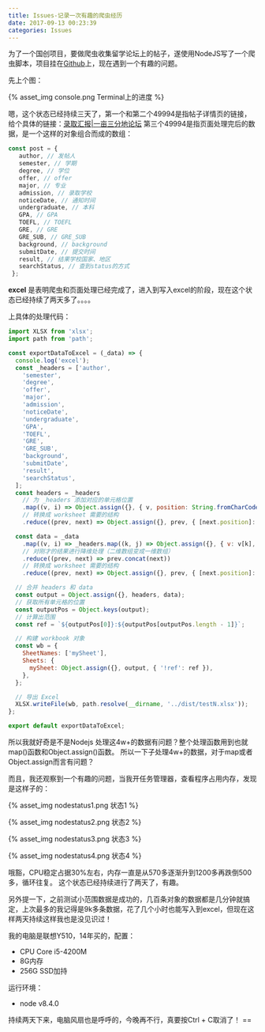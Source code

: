 ```yaml
---
title: Issues-记录一次有趣的爬虫经历
date: 2017-09-13 00:23:39
categories: Issues
---
```


为了一个国创项目，要做爬虫收集留学论坛上的帖子，遂使用NodeJS写了一个爬虫脚本，项目挂在[Github](https://github.com/BetaMee/NodeReptile)上，现在遇到一个有趣的问题。

先上个图：

{% asset_img console.png Terminal上的进度 %}

嗯，这个状态已经持续三天了，第一个和第二个49994是指帖子详情页的链接，给个具体的链接：[录取汇报|一亩三分地论坛](http://www.1point3acres.com/bbs/thread-282922-1-1.html)
第三个49994是指页面处理完后的数据，是一个这样的对象组合而成的数组：

```js
const post = {
   author, // 发帖人
   semester, // 学期
   degree, // 学位
   offer, // offer
   major, // 专业
   admission, // 录取学校
   noticeDate, // 通知时间
   undergraduate, // 本科
   GPA, // GPA
   TOEFL, // TOEFL
   GRE, // GRE
   GRE_SUB, // GRE_SUB
   background, // background
   submitDate, // 提交时间
   result, // 结果学校国家、地区
   searchStatus, // 查到status的方式
 };
```

**excel** 是表明爬虫和页面处理已经完成了，进入到写入excel的阶段，现在这个状态已经持续了两天多了。。。。

上具体的处理代码：

```js
import XLSX from 'xlsx';
import path from 'path';

const exportDataToExcel = (_data) => {
  console.log('excel');
  const _headers = ['author',
    'semester',
    'degree',
    'offer',
    'major',
    'admission',
    'noticeDate',
    'undergraduate',
    'GPA',
    'TOEFL',
    'GRE',
    'GRE_SUB',
    'background',
    'submitDate',
    'result',
    'searchStatus',
  ];
  const headers = _headers
    // 为 _headers 添加对应的单元格位置
    .map((v, i) => Object.assign({}, { v, position: String.fromCharCode(65 + i) + 1 }))
    // 转换成 worksheet 需要的结构
    .reduce((prev, next) => Object.assign({}, prev, { [next.position]: { v: next.v } }), {});

  const data = _data
    .map((v, i) => _headers.map((k, j) => Object.assign({}, { v: v[k], position: String.fromCharCode(65 + j) + (i + 2) })))
    // 对刚才的结果进行降维处理（二维数组变成一维数组）
    .reduce((prev, next) => prev.concat(next))
    // 转换成 worksheet 需要的结构
    .reduce((prev, next) => Object.assign({}, prev, { [next.position]: { v: next.v } }), {});

  // 合并 headers 和 data
  const output = Object.assign({}, headers, data);
  // 获取所有单元格的位置
  const outputPos = Object.keys(output);
  // 计算出范围
  const ref = `${outputPos[0]}:${outputPos[outputPos.length - 1]}`;

  // 构建 workbook 对象
  const wb = {
    SheetNames: ['mySheet'],
    Sheets: {
      mySheet: Object.assign({}, output, { '!ref': ref }),
    },
  };

  // 导出 Excel
  XLSX.writeFile(wb, path.resolve(__dirname, '../dist/testN.xlsx'));
};

export default exportDataToExcel;

```

所以我就好奇是不是Nodejs 处理这4w+的数据有问题？整个处理函数用到也就map()函数和Object.assign()函数。
所以一下子处理4w+的数据，对于map或者Object.assign而言有问题？

而且，我还观察到一个有趣的问题，当我开任务管理器，查看程序占用内存，发现是这样子的：

{% asset_img nodestatus1.png 状态1 %}

{% asset_img nodestatus2.png 状态2 %}

{% asset_img nodestatus3.png 状态3 %}

{% asset_img nodestatus4.png 状态4 %}

哦豁，CPU稳定占据30%左右，内存一直是从570多逐渐升到1200多再跌倒500多，循环往复。
这个状态已经持续进行了两天了，有趣。

另外提一下，之前测试小范围数据是成功的，几百条对象的数据都是几分钟就搞定，上次最多的我记得是9k多条数据，花了几个小时也能写入到excel，但现在这样两天持续这样我也是没见识过！

我的电脑是联想Y510，14年买的，配置：

- CPU Core i5-4200M
- 8G内存
- 256G SSD加持

运行环境：

- node v8.4.0

持续两天下来，电脑风扇也是呼呼的，今晚再不行，真要按Ctrl + C取消了！ ==
